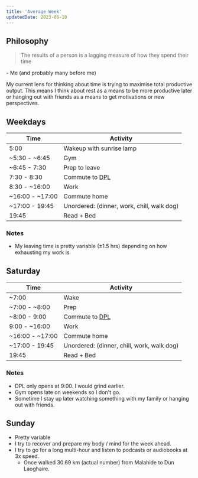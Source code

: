 ```yaml
---
title: 'Average Week'
updatedDate: 2023-06-10
---
```


## Philosophy

> The results of a person is a lagging measure of how they spend their time

\- Me (and probably many before me)

My current lens for thinking about time is trying to maximise total productive output. This means I think about rest as a means to be more productive later or hanging out with friends as a means to get motivations or new perspectives.

## Weekdays

| Time            | Activity                                    |
| --------------- | ------------------------------------------- |
| 5:00            | Wakeup with sunrise lamp                    |
| ~5:30 - ~6:45   | Gym                                         |
| ~6:45 - 7:30    | Prep to leave                               |
| 7:30 - 8:30     | Commute to [DPL](https://dogpatchlabs.com/) |
| 8:30 - ~16:00   | Work                                        |
| ~16:00 - ~17:00 | Commute home                                |
| ~17:00 - 19:45  | Unordered: (dinner, work, chill, walk dog)  |
| 19:45           | Read + Bed                                  |

<!--
| Time                                       | Activity |
| ------------- | ------------------------------------------ |
| 5:00          | Wakeup with sunrise lamp                   |
| ~5:30 - ~6:30 | Gym                                        |
| ~6:30 - 7:40  | Prep for school                            |
| 7:40 - 8:35   | Commute to school + wait for it to start   |
| 8:35 - 15:45  | School                                     |
| 15:45 - 16:45 | Commute home                               |
| 16:45 - 19:45 | Unordered: (dinner, work, chill, walk dog) |
| 19:45         | Read + Bed                                 |
-->

<!-- ### Wednesday

I get off school early on Wednesdays. Everything else remains the same.

| Time          | Activity                                   |
| ------------- | ------------------------------------------ |
| 8:35 - 13:05  | School                                     |
| 13:05 - 14:10 | Commute home                               |
| 14:10 - 19:45 | Unordered: (dinner, work, chill, walk dog) |
| 19:45         | Read + Bed                                 | -->

### Notes

- My leaving time is pretty variable (±1.5 hrs) depending on how exhausting my work is
<!-- - I do a good deal of shallow work at school.
- I have Maths, Applied Maths, and Irish as basically free periods.
- I have 1hr of break including lunch during school. -->

## Saturday

| Time            | Activity                                    |
| --------------- | ------------------------------------------- |
| ~7:00           | Wake                                        |
| ~7:00 - ~8:00   | Prep                                        |
| ~8:00 - 9:00    | Commute to [DPL](https://dogpatchlabs.com/) |
| 9:00 - ~16:00   | Work                                        |
| ~16:00 - ~17:00 | Commute home                                |
| ~17:00 - 19:45  | Unordered: (dinner, chill, work, walk dog)  |
| 19:45           | Read + Bed                                  |

### Notes

- DPL only opens at 9:00. I would grind earlier.
- Gym opens late on weekends so I don't go.
- Sometime I stay up later watching something with my family or hanging out with friends.

## Sunday

- Pretty variable
- I try to recover and prepare my body / mind for the week ahead.
- I try to go for a long multi-hour and listen to podcasts or audiobooks at 3x speed.
  - Once walked 30.69 km (actual number) from Malahide to Dun Laoghaire.

